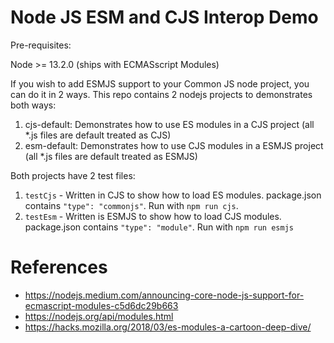 # Node JS ESM and CJS Interop Demo

Pre-requisites:

Node >= 13.2.0 (ships with ECMASscript Modules)

If you wish to add ESMJS support to your Common JS node project, you can do it in 2 ways. This repo contains 2 nodejs projects to demonstrates both ways:

1. cjs-default: Demonstrates how to use ES modules in a CJS project (all \*.js files are default treated as CJS)
1. esm-default: Demonstrates how to use CJS modules in a ESMJS project (all \*.js files are default treated as ESMJS)

Both projects have 2 test files:

1. `testCjs` - Written in CJS to show how to load ES modules. package.json contains `"type": "commonjs"`. Run with `npm run cjs`.
2. `testEsm` - Written is ESMJS to show how to load CJS modules. package.json contains `"type": "module"`. Run with `npm run esmjs`

# References

- https://nodejs.medium.com/announcing-core-node-js-support-for-ecmascript-modules-c5d6dc29b663
- https://nodejs.org/api/modules.html
- https://hacks.mozilla.org/2018/03/es-modules-a-cartoon-deep-dive/
